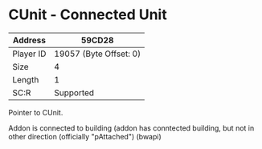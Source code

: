 #  CUnit - Connected Unit
Address   | 59CD28
----------|-------------
Player ID | 19057 (Byte Offset: 0)
Size 	  | 4
Length 	  | 1
SC:R      | Supported

Pointer to CUnit.

Addon is connected to building (addon has conntected building, but not in other direction  (officially "pAttached") (bwapi)
